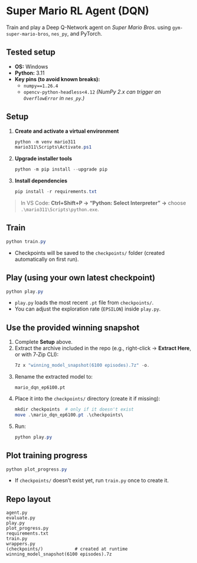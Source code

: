 # Super Mario RL Agent (DQN)

Train and play a Deep Q-Network agent on *Super Mario Bros.* using `gym-super-mario-bros`, `nes_py`, and PyTorch.

## Tested setup
- **OS:** Windows
- **Python:** 3.11
- **Key pins (to avoid known breaks):**
  - `numpy==1.26.4`
  - `opencv-python-headless<4.12` *(NumPy 2.x can trigger an `OverflowError` in `nes_py`.)*

## Setup

1. **Create and activate a virtual environment**
   ```powershell
   python -m venv mario311
   mario311\Scripts\Activate.ps1
   ```

2. **Upgrade installer tools**
   ```powershell
   python -m pip install --upgrade pip
   ```

3. **Install dependencies**
   ```powershell
   pip install -r requirements.txt
   ```

> In VS Code: **Ctrl+Shift+P → “Python: Select Interpreter” →** choose `.\mario311\Scripts\python.exe`.

## Train

```powershell
python train.py
```
- Checkpoints will be saved to the `checkpoints/` folder (created automatically on first run).

## Play (using your own latest checkpoint)

```powershell
python play.py
```
- `play.py` loads the most recent `.pt` file from `checkpoints/`.
- You can adjust the exploration rate (`EPSILON`) inside `play.py`.

## Use the provided winning snapshot

1. Complete **Setup** above.  
2. Extract the archive included in the repo (e.g., right-click → **Extract Here**, or with 7‑Zip CLI):
   ```powershell
   7z x "winning_model_snapshot(6100 episodes).7z" -o.
   ```
3. Rename the extracted model to:
   ```
   mario_dqn_ep6100.pt
   ```
4. Place it into the `checkpoints/` directory (create it if missing):
   ```powershell
   mkdir checkpoints  # only if it doesn't exist
   move .\mario_dqn_ep6100.pt .\checkpoints\
   ```
5. Run:
   ```powershell
   python play.py
   ```

## Plot training progress

```powershell
python plot_progress.py
```
- If `checkpoints/` doesn’t exist yet, run `train.py` once to create it.

## Repo layout

```
agent.py
evaluate.py
play.py
plot_progress.py
requirements.txt
train.py
wrappers.py
(checkpoints/)            # created at runtime
winning_model_snapshot(6100 episodes).7z
```
